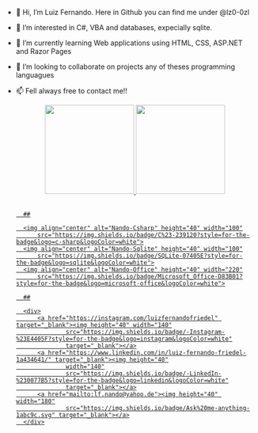 <!---
lz0-0zl/lz0-0zl is a ✨ special ✨ repository because its `README.md` (this file) appears on your GitHub profile.
You can click the Preview link to take a look at your changes.
--->
- 👋 Hi, I’m Luiz Fernando. Here in Github you can find me under @lz0-0zl
- 👀 I’m interested in C#, VBA and databases, expecially sqlite.
- 🌱 I’m currently learning Web applications using HTML, CSS, ASP.NET and Razor Pages
- 💞️ I’m looking to collaborate on projects any of theses programming languagues
- 📫 Fell always free to contact me!!

    <div align="center">
        <a href="https://github.com/lz0-0zl">
            <img height="180" src="https://github-readme-stats.vercel.app/api?username=lz0-0zl&theme=blue-green" />
            <img height="180"
                src="https://github-readme-stats.vercel.app/api/top-langs/?username=lz0-0zl&theme=blue-green" />
    </div>
    <div style="display: inline_block"><br>

        ##

        <img align="center" alt="Nando-Csharp" height="40" width="100"
            src="https://img.shields.io/badge/C%23-239120?style=for-the-badge&logo=c-sharp&logoColor=white">
        <img align="center" alt="Nando-Sqlite" height="40" width="100"
            src="https://img.shields.io/badge/SQLite-07405E?style=for-the-badge&logo=sqlite&logoColor=white">
        <img align="center" alt="Nando-Office" height="40" width="220"
            src="https://img.shields.io/badge/Microsoft_Office-D83B01?style=for-the-badge&logo=microsoft-office&logoColor=white">

        ##

        <div>
            <a href="https://instagram.com/luizfernandofriedel" target="_blank"><img height="40" width="140"
                    src="https://img.shields.io/badge/-Instagram-%23E4405F?style=for-the-badge&logo=instagram&logoColor=white"
                    target="_blank"></a>
            <a href="https://www.linkedin.com/in/luiz-fernando-friedel-1a434641/" target="_blank"><img height="40"
                    width="140"
                    src="https://img.shields.io/badge/-LinkedIn-%230077B5?style=for-the-badge&logo=linkedin&logoColor=white"
                    target="_blank"></a>
            <a href="mailto:lf.nando@yahoo.de"><img height="40" width="180"
                    src="https://img.shields.io/badge/Ask%20me-anything-1abc9c.svg" target="_blank"></a>
        </div>
